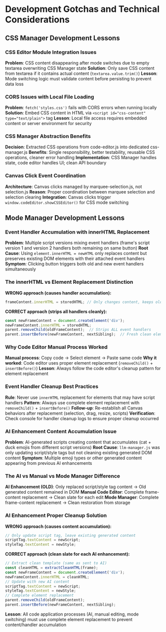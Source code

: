 # Development Gotchas and Technical Considerations

## CSS Manager Development Lessons
### CSS Editor Module Integration Issues
**Problem**: CSS content disappearing after mode switches due to empty textarea overwriting CSS Manager state
**Solution**: Only save CSS content from textarea if it contains actual content (`textarea.value.trim()`)
**Lesson**: Mode switching logic must validate content before persisting to prevent data loss

### CORS Issues with Local File Loading
**Problem**: `fetch('styles.css')` fails with CORS errors when running locally
**Solution**: Embed CSS content in HTML via `<script id="css-content" type="text/plain">` tag
**Lesson**: Local file access requires embedded content or server environment for security

### CSS Manager Abstraction Benefits
**Decision**: Extracted CSS operations from code-editor.js into dedicated css-manager.js
**Benefits**: Single responsibility, better testability, reusable CSS operations, cleaner error handling
**Implementation**: CSS Manager handles state, code editor handles UI; clean API boundary

### Canvas Click Event Coordination
**Architecture**: Canvas clicks managed by marquee-selection.js, not selection.js
**Reason**: Proper coordination between marquee selection and selection clearing
**Integration**: Canvas clicks trigger `window.codeEditor.showCSSEditor()` for CSS mode switching

## Mode Manager Development Lessons

### Event Handler Accumulation with innerHTML Replacement
**Problem**: Multiple script versions mixing event handlers (frame's script version 1 and version 2 handlers both remaining on same button)
**Root Cause**: Using `element.innerHTML = newHTML` only replaces content but preserves existing DOM elements with their attached event handlers
**Symptom**: Clicking button triggers both old and new event handlers simultaneously

### The innerHTML vs Element Replacement Distinction
**WRONG approach (causes handler accumulation):**
```javascript
frameContent.innerHTML = storedHTML; // Only changes content, keeps old handlers
```

**CORRECT approach (strips all handlers cleanly):**
```javascript
const newFrameContent = document.createElement('div');
newFrameContent.innerHTML = storedHTML;
parent.removeChild(oldFrameContent);  // Strips ALL event handlers
parent.insertBefore(newFrameContent, nextSibling);  // Fresh clean element
```

### Why Code Editor Manual Process Worked
**Manual process**: Copy code → Select element → Paste same code
**Why it worked**: Code editor uses proper element replacement (`removeChild()` + `insertBefore()`)
**Lesson**: Always follow the code editor's cleanup pattern for element replacement

### Event Handler Cleanup Best Practices
**Rule**: Never use `innerHTML` replacement for elements that may have script handlers
**Pattern**: Always use complete element replacement with `removeChild()` + `insertBefore()`
**Follow-up**: Re-establish all Canvas behaviors after replacement (selection, drag, resize, scripts)
**Verification**: Check console for handler cleanup logs to ensure proper cleanup occurred

### AI Enhancement Content Accumulation Issue
**Problem**: AI-generated scripts creating content that accumulates (cat + duck emojis from different script versions)
**Root Cause**: `llm-manager.js` was only updating script/style tags but not cleaning existing generated DOM content
**Symptom**: Multiple emoji types or other generated content appearing from previous AI enhancements

### The AI vs Manual vs Mode Manager Difference
**AI Enhancement (OLD)**: Only replaced script/style tag content → Old generated content remained in DOM
**Manual Code Editor**: Complete frame-content replacement → Clean slate for each edit
**Mode Manager**: Complete frame-content replacement → Clean restoration from storage

### AI Enhancement Proper Cleanup Solution
**WRONG approach (causes content accumulation):**
```javascript
// Only update script tag, leave existing generated content
scriptTag.textContent = newScript;
styleTag.textContent = newStyle;
```

**CORRECT approach (clean slate for each AI enhancement):**
```javascript
// Extract clean template (same as sent to AI)
const cleanHTML = extractCleanHTML(frame);
const newFrameContent = document.createElement('div');
newFrameContent.innerHTML = cleanHTML;
// Update with new AI content
scriptTag.textContent = newScript;
styleTag.textContent = newStyle;
// Complete element replacement
parent.removeChild(oldFrameContent);
parent.insertBefore(newFrameContent, nextSibling);
```

**Lesson**: All code application processes (AI, manual editing, mode switching) must use complete element replacement to prevent content/handler accumulation
